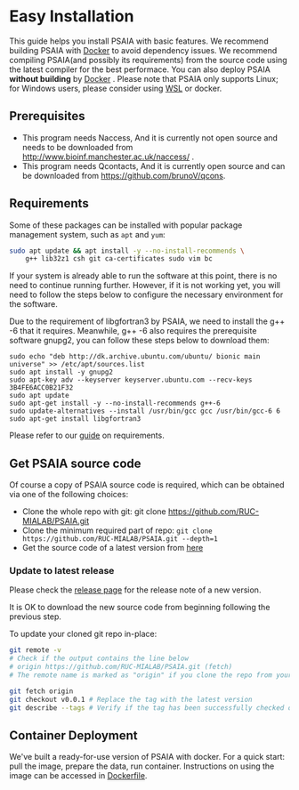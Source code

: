 

# Easy Installation

This guide helps you install PSAIA with basic features.  We recommend building PSAIA with [Docker](#container-deployment) to avoid dependency issues. We recommend compiling PSAIA(and possibly its requirements) from the source code using the latest compiler for the best performace. You can also deploy PSAIA **without building** by [Docker](#container-deployment) . Please note that PSAIA only supports Linux; for Windows users, please consider using [WSL](https://learn.microsoft.com/en-us/windows/wsl/) or docker.

## Prerequisites

- This program needs Naccess, And it is currently not open source and needs to be downloaded from http://www.bioinf.manchester.ac.uk/naccess/ .
- This program needs Qcontacts, And it is currently open source and can be downloaded from https://github.com/brunoV/qcons.

## Requirements

Some of these packages can be installed with popular package management system, such as `apt` and `yum`:

```bash
sudo apt update && apt install -y --no-install-recommends \
    g++ lib32z1 csh git ca-certificates sudo vim bc
```

If your system is already able to run the software at this point, there is no need to continue running further.  However, if it is not working yet, you will need to follow the steps below to configure the necessary environment for the software.

Due to the requirement of libgfortran3 by PSAIA, we need to install the g++ -6  that it requires. Meanwhile, g++ -6 also requires the prerequisite software gnupg2,  you can follow these steps below to download them:

```
sudo echo "deb http://dk.archive.ubuntu.com/ubuntu/ bionic main universe" >> /etc/apt/sources.list
sudo apt install -y gnupg2
sudo apt-key adv --keyserver keyserver.ubuntu.com --recv-keys 3B4FE6ACC0B21F32
sudo apt update
sudo apt-get install -y --no-install-recommends g++-6
sudo update-alternatives --install /usr/bin/gcc gcc /usr/bin/gcc-6 6
sudo apt-get install libgfortran3 
```

Please refer to our [guide](https://github.com/RUC-MIALAB/PSAIA) on requirements.


## Get PSAIA source code

Of course a copy of PSAIA source code is required, which can be obtained via one of the following choices:

- Clone the whole repo with git: git clone https://github.com/RUC-MIALAB/PSAIA.git
- Clone the minimum required part of repo: `git clone https://github.com/RUC-MIALAB/PSAIA.git --depth=1`
- Get the source code of a latest version from [here](https://github.com/RUC-MIALAB/PSAIA.git)

### Update to latest release

Please check the [release page](https://github.com/RUC-MIALAB/PSAIA/releases) for the release note of a new version.

It is OK to download the new source code from beginning following the previous step.

To update your cloned git repo in-place:

```bash
git remote -v
# Check if the output contains the line below
# origin https://github.com/RUC-MIALAB/PSAIA.git (fetch)
# The remote name is marked as "origin" if you clone the repo from your own fork.

git fetch origin
git checkout v0.0.1 # Replace the tag with the latest version
git describe --tags # Verify if the tag has been successfully checked out
```



## Container Deployment

We've built a ready-for-use version of PSAIA with docker. For a quick start: pull the image, prepare the data, run container. Instructions on using the image can be accessed in [Dockerfile](../../../Dockerfile). 

